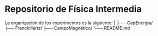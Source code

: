 # Repositorio de Física Intermedia
La organización de los experimentos es la siguiente:
|
├── GapEnergia/
├── FranckHertz/
├── CampoMagnético/
└── README.md
